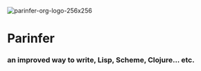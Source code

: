 
![parinfer-org-logo-256x256](https://user-images.githubusercontent.com/71587/191460276-ca711cbb-7d71-41a6-949b-8201ff32e896.png)

# Parinfer

### an improved way to write, Lisp, Scheme, Clojure... etc.
